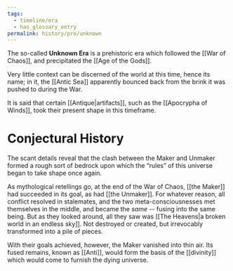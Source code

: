 ```yaml
---
tags:
  - timeline/era
  - has_glossary_entry
permalink: history/pre/unknown
---
```


The so-called **Unknown Era** is a prehistoric era which followed the [[War of Chaos]], and precipitated the [[Age of the Gods]].

Very little context can be discerned of the world at this time, hence its name; in it, the [[Antic Sea]] apparently bounced back from the brink it was pushed to during the War. 

It is said that certain [[Antique|artifacts]], such as the [[Apocrypha of Winds]], took their present shape in this timeframe.

# Conjectural History
The scant details reveal that the clash between the Maker and Unmaker formed a rough sort of bedrock upon which the “rules” of this universe began to take shape once again. 

As mythological retellings go, at the end of the War of Chaos, [[the Maker]] had succeeded in its goal, as had [[the Unmaker]]. For whatever reason, all conflict resolved in stalemates, and the two meta-consciousnesses met themselves in the middle, and became the *same* -- fusing into the same being. But as they looked around, all they saw was [[The Heavens|a broken world in an endless sky]]. Not destroyed or created, but irrevocably transformed into a pile of pieces.

With their goals achieved, however, the Maker vanished into thin air. Its fused remains, known as [[Anti]], would form the basis of the [[divinity]] which would come to furnish the dying universe.